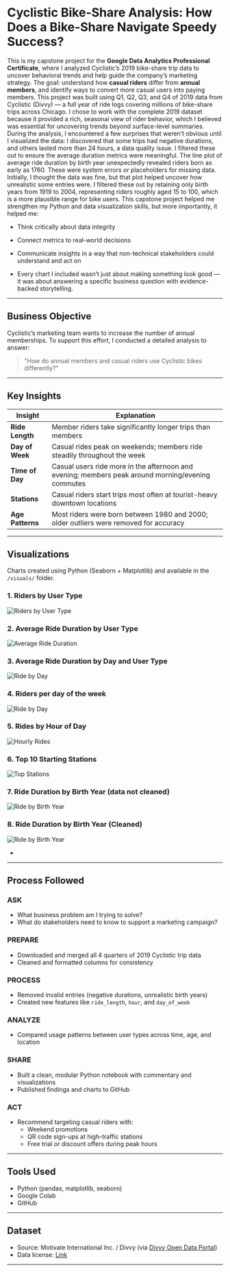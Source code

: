 

# Cyclistic Bike-Share Analysis: How Does a Bike-Share Navigate Speedy Success?

This is my capstone project for the **Google Data Analytics Professional Certificate**, where I analyzed Cyclistic’s 2019 bike-share trip data to uncover behavioral trends and help guide the company’s marketing strategy. The goal: understand how **casual riders** differ from **annual members**, and identify ways to convert more casual users into paying members.
This project was built using Q1, Q2, Q3, and Q4 of 2019 data from Cyclistic (Divvy) — a full year of ride logs covering millions of bike-share trips across Chicago. I chose to work with the complete 2019 dataset because it provided a rich, seasonal view of rider behavior, which I believed was essential for uncovering trends beyond surface-level summaries.
During the analysis, I encountered a few surprises that weren’t obvious until I visualized the data:
I discovered that some trips had negative durations, and others lasted more than 24 hours, a data quality issue. I filtered these out to ensure the average duration metrics were meaningful.
The line plot of average ride duration by birth year unexpectedly revealed riders born as early as 1760. These were system errors or placeholders for missing data. Initially, I thought the data was fine, but that plot helped uncover how unrealistic some entries were. I filtered these out by retaining only birth years from 1919 to 2004, representing riders roughly aged 15 to 100, which is a more plausible range for bike users.
This capstone project helped me strengthen my Python and data visualization skills, but more importantly, it helped me:

- Think critically about data integrity

- Connect metrics to real-world decisions

- Communicate insights in a way that non-technical stakeholders could understand and act on

- Every chart I included wasn’t just about making something look good — it was about answering a specific business question with evidence-backed storytelling.


---

##  Business Objective

Cyclistic’s marketing team wants to increase the number of annual memberships. To support this effort, I conducted a detailed analysis to answer:

> "How do annual members and casual riders use Cyclistic bikes differently?"

---

##  Key Insights

| Insight | Explanation |
|--------|-------------|
| **Ride Length** | Member riders take significantly longer trips than members |
| **Day of Week** | Casual rides peak on weekends; members ride steadily throughout the week |
| **Time of Day** | Casual users ride more in the afternoon and evening; members peak around morning/evening commutes |
| **Stations** | Casual riders start trips most often at tourist-heavy downtown locations |
| **Age Patterns** | Most riders were born between 1980 and 2000; older outliers were removed for accuracy |

---

## Visualizations

Charts created using Python (Seaborn + Matplotlib) and available in the `/visuals/` folder.

### 1. Riders by User Type
![Riders by User Type](Visuals/riders_per_user_type.png)

### 2. Average Ride Duration by User Type
![Average Ride Duration](Visuals/avg_ride_length_per_user_type.png)

### 3. Average Ride Duration by Day and User Type
![Ride by Day](Visuals/avg_ride_length_by_day_and_user_type.png)

### 4. Riders per day of the week 
![Ride by Day](Visuals/riders_per_week_day_trend.png)

### 5. Rides by Hour of Day
![Hourly Rides](Visuals/ride_count_by_hour_of_the_day_and_user_type.png)

### 6. Top 10 Starting Stations
![Top Stations](Visuals/station_ride_counts.png)

### 7. Ride Duration by Birth Year (data not cleaned)
![Ride by Birth Year](Visuals/avg_duration_per_birth_year_mistake.png)

### 8. Ride Duration by Birth Year (Cleaned)
![Ride by Birth Year](Visuals/avg_duration_per_birthyear_corrected.png)

- 

---

##  Process Followed

### ASK
- What business problem am I trying to solve?
- What do stakeholders need to know to support a marketing campaign?

### PREPARE
- Downloaded and merged all 4 quarters of 2019 Cyclistic trip data
- Cleaned and formatted columns for consistency

### PROCESS
- Removed invalid entries (negative durations, unrealistic birth years)
- Created new features like `ride_length`, `hour`, and `day_of_week`

### ANALYZE
- Compared usage patterns between user types across time, age, and location

### SHARE
- Built a clean, modular Python notebook with commentary and visualizations
- Published findings and charts to GitHub

### ACT
- Recommend targeting casual riders with:
  - Weekend promotions
  - QR code sign-ups at high-traffic stations
  - Free trial or discount offers during peak hours

---

## Tools Used

- Python (pandas, matplotlib, seaborn)
- Google Colab
- GitHub

---

## Dataset

- Source: Motivate International Inc. / Divvy (via [Divvy Open Data Portal](https://divvybikes.com/system-data))
- Data license: [Link](https://www.divvybikes.com/data-license-agreement)

---


